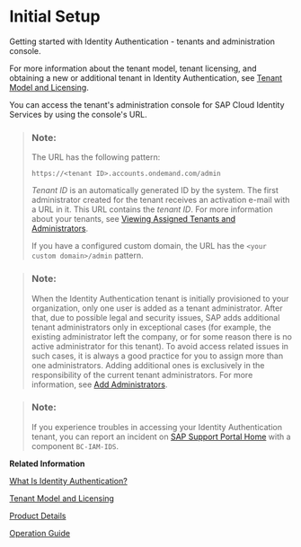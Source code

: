 <!-- loio31af7da133874e199a7df1d42905241b -->

# Initial Setup

Getting started with Identity Authentication - tenants and administration console.

For more information about the tenant model, tenant licensing, and obtaining a new or additional tenant in Identity Authentication, see [Tenant Model and Licensing](tenant-model-and-licensing-93160eb.md).

You can access the tenant's administration console for SAP Cloud Identity Services by using the console's URL.

> ### Note:  
> The URL has the following pattern:
> 
> `https://<tenant ID>.accounts.ondemand.com/admin`
> 
> *Tenant ID* is an automatically generated ID by the system. The first administrator created for the tenant receives an activation e-mail with a URL in it. This URL contains the *tenant ID*. For more information about your tenants, see [Viewing Assigned Tenants and Administrators](viewing-assigned-tenants-and-administrators-f56e6f2.md).
> 
> If you have a configured custom domain, the URL has the `<your custom domain>/admin` pattern.

> ### Note:  
> When the Identity Authentication tenant is initially provisioned to your organization, only one user is added as a tenant administrator. After that, due to possible legal and security issues, SAP adds additional tenant administrators only in exceptional cases \(for example, the existing administrator left the company, or for some reason there is no active administrator for this tenant\). To avoid access related issues in such cases, it is always a good practice for you to assign more than one administrators. Adding additional ones is exclusively in the responsibility of the current tenant administrators. For more information, see [Add Administrators](Operation-Guide/add-administrators-bbbdbdd.md#loiobbbdbdd3899942ce874f3aae9ba9e21d).

> ### Note:  
> If you experience troubles in accessing your Identity Authentication tenant, you can report an incident on [SAP Support Portal Home](https://support.sap.com/en/index.html) with a component `BC-IAM-IDS`.

**Related Information**  


[What Is Identity Authentication?](what-is-identity-authentication-2788271.md "Authentication and single sign-on for users in the cloud.")

[Tenant Model and Licensing](tenant-model-and-licensing-93160eb.md "This document provides information about the tenant model, tenant licensing, and obtaining a tenant of Identity Authentication.")

[Product Details](product-details-4d404b1.md)

[Operation Guide](Operation-Guide/operation-guide-6a8e67c.md "This guide is for administrators. It explains how administrators can configure Identity Authentication so that users can have all enhanced features for each scenario.")

